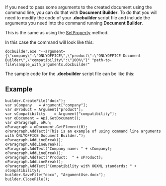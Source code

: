 If you need to pass some arguments to the created document using the command line, you can do that with **Document Builder**. To do that you will need to modify the code of your **.docbuilder** script file and include the arguments you need into the command running **Document Builder**.

This is the same as using the [SetProperty](/docbuilder/integrationapi/c/cdocbuilder/setproperty) method.

In this case the command will look like this:

```
docbuilder.exe "--argument={\"company\":\"ONLYOFFICE\",\"product\":\"ONLYOFFICE Document Builder\",\"compatibility\":\"100%\"}" "path-to-file\sample_with_arguments.docbuilder"
```

The sample code for the **.docbuilder** script file can be like this:

## Example

```
builder.CreateFile("docx");
var sCompany   = Argument["company"];
var sProduct = Argument["product"];
var sCompatibility    = Argument["compatibility"];
var oDocument = Api.GetDocument();
var oParagraph, oRun;
oParagraph = oDocument.GetElement(0);
oParagraph.AddText("This is an example of using command line arguments with ONLYOFFICE Document Builder.");
oParagraph.AddLineBreak();
oParagraph.AddLineBreak();
oParagraph.AddText("Company name: " + sCompany);
oParagraph.AddLineBreak();
oParagraph.AddText("Product:  " + sProduct);
oParagraph.AddLineBreak();
oParagraph.AddText("Compatibility with OOXML standards: " + sCompatibility);
builder.SaveFile("docx", "ArgumentUse.docx");
builder.CloseFile();
```

